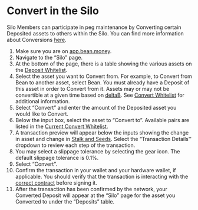 # Convert in the Silo

Silo Members can participate in peg maintenance by Converting certain Deposited assets to others within the Silo. You can find more information about Conversions [here](../../farm/silo.md#convert-whitelist).

1. Make sure you are on [app.bean.money](https://app.bean.money/).
2. Navigate to the “Silo” page.
3. At the bottom of the page, there is a table showing the various assets on the [Deposit Whitelist](../../farm/silo.md#deposit-whitelist).
4. Select the asset you want to Convert from. For example, to Convert from Bean to another asset, select Bean. You must already have a Deposit of this asset in order to Convert from it. Assets may or may not be convertible at a given time based on [deltaB](../../additional-resources/glossary.md#deltab). See [Convert Whitelist](../../farm/silo.md#convert-whitelist) for additional information.
5. Select “Convert” and enter the amount of the Deposited asset you would like to Convert.
6. Below the input box, select the asset to “Convert to”. Available pairs are listed in the [Current Convert Whitelist](../../farm/silo.md#current-convert-whitelist).
7. A transaction preview will appear below the inputs showing the change in asset and change in [Stalk and Seeds](../../farm/silo.md#the-stalk-system). Select the “Transaction Details'' dropdown to review each step of the transaction.
8. You may select a slippage tolerance by selecting the gear icon. The default slippage tolerance is 0.1%.
9. Select “Convert”.
10. Confirm the transaction in your wallet and your hardware wallet, if applicable. You should verify that the transaction is interacting with the [correct contract](../../additional-resources/contracts.md) before signing it.
11. After the transaction has been confirmed by the network, your Converted Deposit will appear at the “Silo” page for the asset you Converted to under the “Deposits” table.
